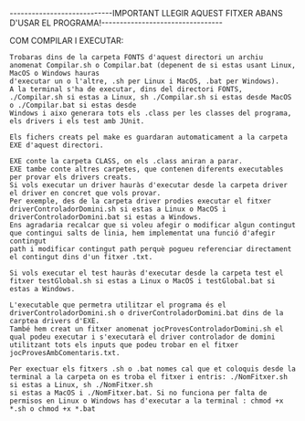----------------------------IMPORTANT LLEGIR AQUEST FITXER ABANS D'USAR EL PROGRAMA!---------------------------------

COM COMPILAR I EXECUTAR:

    Trobaras dins de la carpeta FONTS d'aquest directori un archiu anomenat Compilar.sh o Compilar.bat (depenent de si estas usant Linux, MacOS o Windows hauras 
    d'executar un o l'altre, .sh per Linux i MacOS, .bat per Windows).
    A la terminal s'ha de executar, dins del directori FONTS, ./Compilar.sh si estas a Linux, sh ./Compilar.sh si estas desde MacOS o ./Compilar.bat si estas desde 
    Windows i aixo generara tots els .class per les classes del programa, els drivers i els test amb JUnit. 

    Els fichers creats pel make es guardaran automaticament a la carpeta EXE d'aquest directori.

    EXE conte la carpeta CLASS, on els .class aniran a parar.
    EXE tambe conte altres carpetes, que contenen diferents executables per provar els drivers creats. 
    Si vols executar un driver hauràs d'executar desde la carpeta driver el driver en concret que vols provar.
    Per exemple, des de la carpeta driver prodies executar el fitxer driverControladorDomini.sh si estas a Linux o MacOS i driverControladorDomini.bat si estas a Windows.
    Ens agradaria recalcar que si voleu afegir o modificar algun contingut que contingui salts de linia, hem implementat una funció d'afegir contingut
    path i modificar contingut path perquè pogueu referenciar directament el contingut dins d'un fitxer .txt.

    Si vols executar el test hauràs d'executar desde la carpeta test el fitxer testGlobal.sh si estas a Linux o MacOS i testGlobal.bat si estas a Windows.
    
    L'executable que permetra utilitzar el programa és el driverControladorDomini.sh o driverControladorDomini.bat dins de la carptea drivers d'EXE.
    També hem creat un fitxer anomenat jocProvesControladorDomini.sh el qual podeu executar i s'executarà el driver controlador de domini
    utilitzant tots els inputs que podeu trobar en el fitxer jocProvesAmbComentaris.txt.
    
    Per exectuar els fitxers .sh o .bat nomes cal que et coloquis desde la terminal a la carpeta on es troba el fitxer i entris: ./NomFitxer.sh si estas a Linux, sh ./NomFitxer.sh 
    si estas a MacOS i ./NomFitxer.bat. Si no funciona per falta de permisos en Linux o Windows has d'executar a la terminal : chmod +x *.sh o chmod +x *.bat

 
